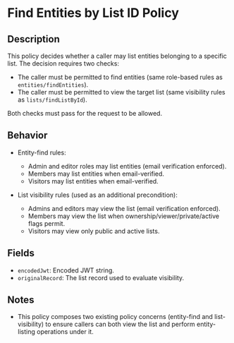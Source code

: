 # Find Entities by List ID Policy

## Description

This policy decides whether a caller may list entities belonging to a specific list. The decision requires two checks:

- The caller must be permitted to find entities (same role-based rules as `entities/findEntities`).
- The caller must be permitted to view the target list (same visibility rules as `lists/findListById`).

Both checks must pass for the request to be allowed.

## Behavior

- Entity-find rules:
  - Admin and editor roles may list entities (email verification enforced).
  - Members may list entities when email-verified.
  - Visitors may list entities when email-verified.

- List visibility rules (used as an additional precondition):
  - Admins and editors may view the list (email verification enforced).
  - Members may view the list when ownership/viewer/private/active flags permit.
  - Visitors may view only public and active lists.

## Fields

- `encodedJwt`: Encoded JWT string.
- `originalRecord`: The list record used to evaluate visibility.

## Notes

- This policy composes two existing policy concerns (entity-find and list-visibility) to ensure callers can both view the list and perform entity-listing operations under it.
